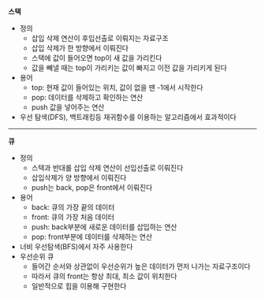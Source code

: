 **스택**

- 정의
    - 삽입 삭제 연산이 후입선출로 이뤄지는 자료구조
    - 삽입 삭제가 한 방향에서 이뤄진다
    - 스택에 값이 들어오면 top이 새 값을 가리킨다
    - 값을 빼낼 때는 top이 가리키는 값이 빠지고 이전 값을 가리키게 된다
- 용어
    - top: 현재 값이 들어있는 위치, 값이 없을 땐 -1에서 시작한다
    - pop: 데이터를 삭제하고 확인하는 연산
    - push 값을 넣어주는 연산
- 우선 탐색(DFS), 백트래킹등 재귀함수를 이용하는 알고리즘에서 효과적이다

---

**큐**

- 정의
    - 스텍과 반대롤 삽입 삭제 연산이 선입선출로 이뤄진다
    - 삽입삭제가 양 방향에서 이뤄진다
    - push는 back, pop은 front에서 이뤄진다
- 용어
    - back: 큐의 가장 끝의 데이터
    - front: 큐의 가장 처음 데이터
    - push: back부분에 새로운 데이터를 삽입하는 연산
    - pop: front부분에 데이터를 삭제하는 연산
- 너비 우선탐색(BFS)에서 자주 사용한다
- 우선순위 큐
    - 들어간 순서와 상관없이 우선순위가 높은 데이터가 먼저 나가는 자료구조이다
    - 따라서 큐의 front는 항상 최대, 최소 값이 위치한다
    - 일반적으로 힙을 이용해 구현한다
